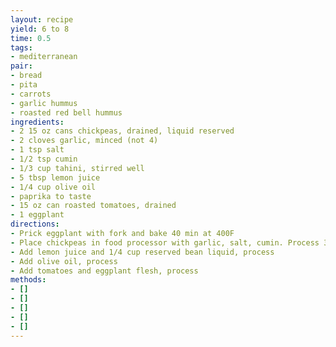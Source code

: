 ```yaml
---
layout: recipe
yield: 6 to 8
time: 0.5
tags:
- mediterranean
pair:
- bread
- pita
- carrots
- garlic hummus
- roasted red bell hummus
ingredients:
- 2 15 oz cans chickpeas, drained, liquid reserved
- 2 cloves garlic, minced (not 4)
- 1 tsp salt
- 1/2 tsp cumin
- 1/3 cup tahini, stirred well
- 5 tbsp lemon juice
- 1/4 cup olive oil
- paprika to taste
- 15 oz can roasted tomatoes, drained
- 1 eggplant
directions:
- Prick eggplant with fork and bake 40 min at 400F
- Place chickpeas in food processor with garlic, salt, cumin. Process 30 seconds. Add tahini, process more
- Add lemon juice and 1/4 cup reserved bean liquid, process
- Add olive oil, process
- Add tomatoes and eggplant flesh, process
methods:
- []
- []
- []
- []
- []
---
```


